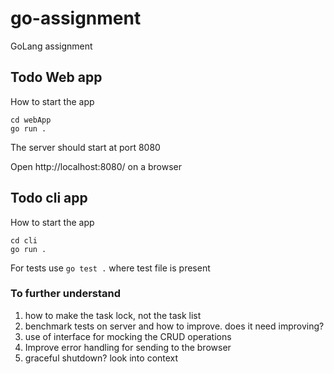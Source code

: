 # go-assignment
GoLang assignment


## Todo Web app

How to start the app

    cd webApp
    go run .

The server should start at port 8080

Open http://localhost:8080/ on a browser

## Todo cli app

How to start the app

    cd cli
    go run .

For tests use `go test .` where test file is present


### To further understand

1. how to make the task lock, not the task list
2. benchmark tests on server and how to improve. does it need improving?
3. use of interface for mocking the CRUD operations
4. Improve error handling for sending to the browser
5. graceful shutdown? look into context